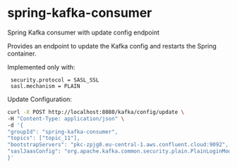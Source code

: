 # spring-kafka-consumer
Spring Kafka consumer with update config endpoint 
 
Provides an endpoint to update the Kafka config and restarts the Spring container. 

Implemented only with: 

```
 security.protocol = SASL_SSL 
 sasl.mechanism = PLAIN 
```

Update Configuration: 

```sh  
curl -X POST http://localhost:8080/kafka/config/update \
-H "Content-Type: application/json" \
-d '{
"groupId": "spring-kafka-consumer",
"topics": ["topic_11"],
"bootstrapServers": "pkc-zpjg0.eu-central-1.aws.confluent.cloud:9092",
"saslJaasConfig": "org.apache.kafka.common.security.plain.PlainLoginModule required username=\"API_KEY\" password=\"API_SECRET\";"
}'
```
